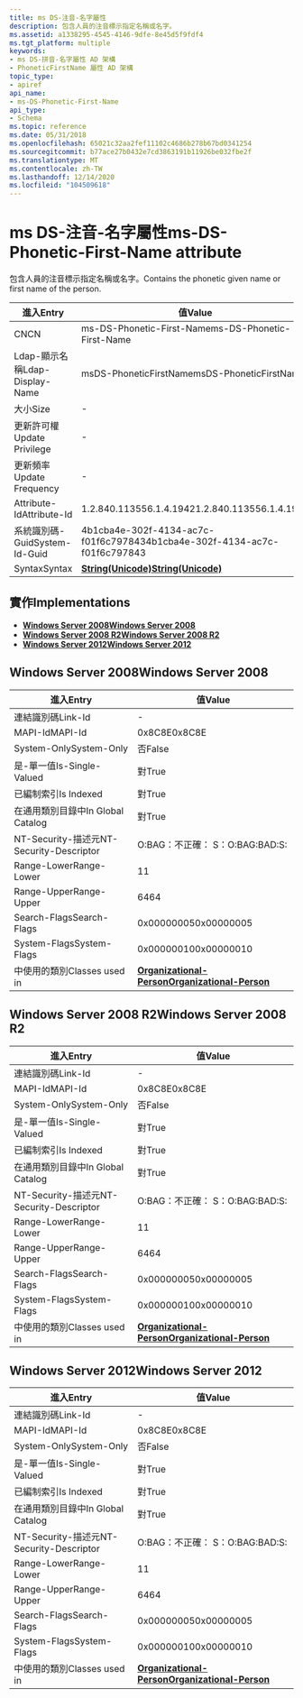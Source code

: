 ```yaml
---
title: ms DS-注音-名字屬性
description: 包含人員的注音標示指定名稱或名字。
ms.assetid: a1338295-4545-4146-9dfe-8e45d5f9fdf4
ms.tgt_platform: multiple
keywords:
- ms DS-拼音-名字屬性 AD 架構
- PhoneticFirstName 屬性 AD 架構
topic_type:
- apiref
api_name:
- ms-DS-Phonetic-First-Name
api_type:
- Schema
ms.topic: reference
ms.date: 05/31/2018
ms.openlocfilehash: 65021c32aa2fef11102c4686b278b67bd0341254
ms.sourcegitcommit: b77ace27b0432e7cd3863191b11926be032fbe2f
ms.translationtype: MT
ms.contentlocale: zh-TW
ms.lasthandoff: 12/14/2020
ms.locfileid: "104509618"
---
```

# <a name="ms-ds-phonetic-first-name-attribute"></a><span data-ttu-id="95fe8-105">ms DS-注音-名字屬性</span><span class="sxs-lookup"><span data-stu-id="95fe8-105">ms-DS-Phonetic-First-Name attribute</span></span>

<span data-ttu-id="95fe8-106">包含人員的注音標示指定名稱或名字。</span><span class="sxs-lookup"><span data-stu-id="95fe8-106">Contains the phonetic given name or first name of the person.</span></span>



| <span data-ttu-id="95fe8-107">進入</span><span class="sxs-lookup"><span data-stu-id="95fe8-107">Entry</span></span> | <span data-ttu-id="95fe8-108">值</span><span class="sxs-lookup"><span data-stu-id="95fe8-108">Value</span></span> |
|-------------------|---------------------------------------------|
| <span data-ttu-id="95fe8-109">CN</span><span class="sxs-lookup"><span data-stu-id="95fe8-109">CN</span></span>                | <span data-ttu-id="95fe8-110">ms-DS-Phonetic-First-Name</span><span class="sxs-lookup"><span data-stu-id="95fe8-110">ms-DS-Phonetic-First-Name</span></span>                   |
| <span data-ttu-id="95fe8-111">Ldap-顯示名稱</span><span class="sxs-lookup"><span data-stu-id="95fe8-111">Ldap-Display-Name</span></span> | <span data-ttu-id="95fe8-112">msDS-PhoneticFirstName</span><span class="sxs-lookup"><span data-stu-id="95fe8-112">msDS-PhoneticFirstName</span></span>                      |
| <span data-ttu-id="95fe8-113">大小</span><span class="sxs-lookup"><span data-stu-id="95fe8-113">Size</span></span>              | \-                                          |
| <span data-ttu-id="95fe8-114">更新許可權</span><span class="sxs-lookup"><span data-stu-id="95fe8-114">Update Privilege</span></span>  | \-                                          |
| <span data-ttu-id="95fe8-115">更新頻率</span><span class="sxs-lookup"><span data-stu-id="95fe8-115">Update Frequency</span></span>  | \-                                          |
| <span data-ttu-id="95fe8-116">Attribute-Id</span><span class="sxs-lookup"><span data-stu-id="95fe8-116">Attribute-Id</span></span>      | <span data-ttu-id="95fe8-117">1.2.840.113556.1.4.1942</span><span class="sxs-lookup"><span data-stu-id="95fe8-117">1.2.840.113556.1.4.1942</span></span>                     |
| <span data-ttu-id="95fe8-118">系統識別碼-Guid</span><span class="sxs-lookup"><span data-stu-id="95fe8-118">System-Id-Guid</span></span>    | <span data-ttu-id="95fe8-119">4b1cba4e-302f-4134-ac7c-f01f6c797843</span><span class="sxs-lookup"><span data-stu-id="95fe8-119">4b1cba4e-302f-4134-ac7c-f01f6c797843</span></span>        |
| <span data-ttu-id="95fe8-120">Syntax</span><span class="sxs-lookup"><span data-stu-id="95fe8-120">Syntax</span></span>            | [<span data-ttu-id="95fe8-121">**String(Unicode)**</span><span class="sxs-lookup"><span data-stu-id="95fe8-121">**String(Unicode)**</span></span>](s-string-unicode.md) |



## <a name="implementations"></a><span data-ttu-id="95fe8-122">實作</span><span class="sxs-lookup"><span data-stu-id="95fe8-122">Implementations</span></span>

-   [<span data-ttu-id="95fe8-123">**Windows Server 2008**</span><span class="sxs-lookup"><span data-stu-id="95fe8-123">**Windows Server 2008**</span></span>](#windows-server-2008)
-   [<span data-ttu-id="95fe8-124">**Windows Server 2008 R2**</span><span class="sxs-lookup"><span data-stu-id="95fe8-124">**Windows Server 2008 R2**</span></span>](#windows-server-2008-r2)
-   [<span data-ttu-id="95fe8-125">**Windows Server 2012**</span><span class="sxs-lookup"><span data-stu-id="95fe8-125">**Windows Server 2012**</span></span>](#windows-server-2012)

## <a name="windows-server-2008"></a><span data-ttu-id="95fe8-126">Windows Server 2008</span><span class="sxs-lookup"><span data-stu-id="95fe8-126">Windows Server 2008</span></span>



| <span data-ttu-id="95fe8-127">進入</span><span class="sxs-lookup"><span data-stu-id="95fe8-127">Entry</span></span> | <span data-ttu-id="95fe8-128">值</span><span class="sxs-lookup"><span data-stu-id="95fe8-128">Value</span></span> |
|------------------------|--------------------------------------------------------------------|
| <span data-ttu-id="95fe8-129">連結識別碼</span><span class="sxs-lookup"><span data-stu-id="95fe8-129">Link-Id</span></span>                | \-                                                                 |
| <span data-ttu-id="95fe8-130">MAPI-Id</span><span class="sxs-lookup"><span data-stu-id="95fe8-130">MAPI-Id</span></span>                | <span data-ttu-id="95fe8-131">0x8C8E</span><span class="sxs-lookup"><span data-stu-id="95fe8-131">0x8C8E</span></span>                                                             |
| <span data-ttu-id="95fe8-132">System-Only</span><span class="sxs-lookup"><span data-stu-id="95fe8-132">System-Only</span></span>            | <span data-ttu-id="95fe8-133">否</span><span class="sxs-lookup"><span data-stu-id="95fe8-133">False</span></span>                                                              |
| <span data-ttu-id="95fe8-134">是-單一值</span><span class="sxs-lookup"><span data-stu-id="95fe8-134">Is-Single-Valued</span></span>       | <span data-ttu-id="95fe8-135">對</span><span class="sxs-lookup"><span data-stu-id="95fe8-135">True</span></span>                                                               |
| <span data-ttu-id="95fe8-136">已編制索引</span><span class="sxs-lookup"><span data-stu-id="95fe8-136">Is Indexed</span></span>             | <span data-ttu-id="95fe8-137">對</span><span class="sxs-lookup"><span data-stu-id="95fe8-137">True</span></span>                                                               |
| <span data-ttu-id="95fe8-138">在通用類別目錄中</span><span class="sxs-lookup"><span data-stu-id="95fe8-138">In Global Catalog</span></span>      | <span data-ttu-id="95fe8-139">對</span><span class="sxs-lookup"><span data-stu-id="95fe8-139">True</span></span>                                                               |
| <span data-ttu-id="95fe8-140">NT-Security-描述元</span><span class="sxs-lookup"><span data-stu-id="95fe8-140">NT-Security-Descriptor</span></span> | <span data-ttu-id="95fe8-141">O:BAG：不正確： S：</span><span class="sxs-lookup"><span data-stu-id="95fe8-141">O:BAG:BAD:S:</span></span>                                                       |
| <span data-ttu-id="95fe8-142">Range-Lower</span><span class="sxs-lookup"><span data-stu-id="95fe8-142">Range-Lower</span></span>            | <span data-ttu-id="95fe8-143">1</span><span class="sxs-lookup"><span data-stu-id="95fe8-143">1</span></span>                                                                  |
| <span data-ttu-id="95fe8-144">Range-Upper</span><span class="sxs-lookup"><span data-stu-id="95fe8-144">Range-Upper</span></span>            | <span data-ttu-id="95fe8-145">64</span><span class="sxs-lookup"><span data-stu-id="95fe8-145">64</span></span>                                                                 |
| <span data-ttu-id="95fe8-146">Search-Flags</span><span class="sxs-lookup"><span data-stu-id="95fe8-146">Search-Flags</span></span>           | <span data-ttu-id="95fe8-147">0x00000005</span><span class="sxs-lookup"><span data-stu-id="95fe8-147">0x00000005</span></span>                                                         |
| <span data-ttu-id="95fe8-148">System-Flags</span><span class="sxs-lookup"><span data-stu-id="95fe8-148">System-Flags</span></span>           | <span data-ttu-id="95fe8-149">0x00000010</span><span class="sxs-lookup"><span data-stu-id="95fe8-149">0x00000010</span></span>                                                         |
| <span data-ttu-id="95fe8-150">中使用的類別</span><span class="sxs-lookup"><span data-stu-id="95fe8-150">Classes used in</span></span>        | [<span data-ttu-id="95fe8-151">**Organizational-Person**</span><span class="sxs-lookup"><span data-stu-id="95fe8-151">**Organizational-Person**</span></span>](c-organizationalperson.md)<br/> |



## <a name="windows-server-2008-r2"></a><span data-ttu-id="95fe8-152">Windows Server 2008 R2</span><span class="sxs-lookup"><span data-stu-id="95fe8-152">Windows Server 2008 R2</span></span>



| <span data-ttu-id="95fe8-153">進入</span><span class="sxs-lookup"><span data-stu-id="95fe8-153">Entry</span></span> | <span data-ttu-id="95fe8-154">值</span><span class="sxs-lookup"><span data-stu-id="95fe8-154">Value</span></span> |
|------------------------|--------------------------------------------------------------------|
| <span data-ttu-id="95fe8-155">連結識別碼</span><span class="sxs-lookup"><span data-stu-id="95fe8-155">Link-Id</span></span>                | \-                                                                 |
| <span data-ttu-id="95fe8-156">MAPI-Id</span><span class="sxs-lookup"><span data-stu-id="95fe8-156">MAPI-Id</span></span>                | <span data-ttu-id="95fe8-157">0x8C8E</span><span class="sxs-lookup"><span data-stu-id="95fe8-157">0x8C8E</span></span>                                                             |
| <span data-ttu-id="95fe8-158">System-Only</span><span class="sxs-lookup"><span data-stu-id="95fe8-158">System-Only</span></span>            | <span data-ttu-id="95fe8-159">否</span><span class="sxs-lookup"><span data-stu-id="95fe8-159">False</span></span>                                                              |
| <span data-ttu-id="95fe8-160">是-單一值</span><span class="sxs-lookup"><span data-stu-id="95fe8-160">Is-Single-Valued</span></span>       | <span data-ttu-id="95fe8-161">對</span><span class="sxs-lookup"><span data-stu-id="95fe8-161">True</span></span>                                                               |
| <span data-ttu-id="95fe8-162">已編制索引</span><span class="sxs-lookup"><span data-stu-id="95fe8-162">Is Indexed</span></span>             | <span data-ttu-id="95fe8-163">對</span><span class="sxs-lookup"><span data-stu-id="95fe8-163">True</span></span>                                                               |
| <span data-ttu-id="95fe8-164">在通用類別目錄中</span><span class="sxs-lookup"><span data-stu-id="95fe8-164">In Global Catalog</span></span>      | <span data-ttu-id="95fe8-165">對</span><span class="sxs-lookup"><span data-stu-id="95fe8-165">True</span></span>                                                               |
| <span data-ttu-id="95fe8-166">NT-Security-描述元</span><span class="sxs-lookup"><span data-stu-id="95fe8-166">NT-Security-Descriptor</span></span> | <span data-ttu-id="95fe8-167">O:BAG：不正確： S：</span><span class="sxs-lookup"><span data-stu-id="95fe8-167">O:BAG:BAD:S:</span></span>                                                       |
| <span data-ttu-id="95fe8-168">Range-Lower</span><span class="sxs-lookup"><span data-stu-id="95fe8-168">Range-Lower</span></span>            | <span data-ttu-id="95fe8-169">1</span><span class="sxs-lookup"><span data-stu-id="95fe8-169">1</span></span>                                                                  |
| <span data-ttu-id="95fe8-170">Range-Upper</span><span class="sxs-lookup"><span data-stu-id="95fe8-170">Range-Upper</span></span>            | <span data-ttu-id="95fe8-171">64</span><span class="sxs-lookup"><span data-stu-id="95fe8-171">64</span></span>                                                                 |
| <span data-ttu-id="95fe8-172">Search-Flags</span><span class="sxs-lookup"><span data-stu-id="95fe8-172">Search-Flags</span></span>           | <span data-ttu-id="95fe8-173">0x00000005</span><span class="sxs-lookup"><span data-stu-id="95fe8-173">0x00000005</span></span>                                                         |
| <span data-ttu-id="95fe8-174">System-Flags</span><span class="sxs-lookup"><span data-stu-id="95fe8-174">System-Flags</span></span>           | <span data-ttu-id="95fe8-175">0x00000010</span><span class="sxs-lookup"><span data-stu-id="95fe8-175">0x00000010</span></span>                                                         |
| <span data-ttu-id="95fe8-176">中使用的類別</span><span class="sxs-lookup"><span data-stu-id="95fe8-176">Classes used in</span></span>        | [<span data-ttu-id="95fe8-177">**Organizational-Person**</span><span class="sxs-lookup"><span data-stu-id="95fe8-177">**Organizational-Person**</span></span>](c-organizationalperson.md)<br/> |



## <a name="windows-server-2012"></a><span data-ttu-id="95fe8-178">Windows Server 2012</span><span class="sxs-lookup"><span data-stu-id="95fe8-178">Windows Server 2012</span></span>



| <span data-ttu-id="95fe8-179">進入</span><span class="sxs-lookup"><span data-stu-id="95fe8-179">Entry</span></span> | <span data-ttu-id="95fe8-180">值</span><span class="sxs-lookup"><span data-stu-id="95fe8-180">Value</span></span> |
|------------------------|--------------------------------------------------------------------|
| <span data-ttu-id="95fe8-181">連結識別碼</span><span class="sxs-lookup"><span data-stu-id="95fe8-181">Link-Id</span></span>                | \-                                                                 |
| <span data-ttu-id="95fe8-182">MAPI-Id</span><span class="sxs-lookup"><span data-stu-id="95fe8-182">MAPI-Id</span></span>                | <span data-ttu-id="95fe8-183">0x8C8E</span><span class="sxs-lookup"><span data-stu-id="95fe8-183">0x8C8E</span></span>                                                             |
| <span data-ttu-id="95fe8-184">System-Only</span><span class="sxs-lookup"><span data-stu-id="95fe8-184">System-Only</span></span>            | <span data-ttu-id="95fe8-185">否</span><span class="sxs-lookup"><span data-stu-id="95fe8-185">False</span></span>                                                              |
| <span data-ttu-id="95fe8-186">是-單一值</span><span class="sxs-lookup"><span data-stu-id="95fe8-186">Is-Single-Valued</span></span>       | <span data-ttu-id="95fe8-187">對</span><span class="sxs-lookup"><span data-stu-id="95fe8-187">True</span></span>                                                               |
| <span data-ttu-id="95fe8-188">已編制索引</span><span class="sxs-lookup"><span data-stu-id="95fe8-188">Is Indexed</span></span>             | <span data-ttu-id="95fe8-189">對</span><span class="sxs-lookup"><span data-stu-id="95fe8-189">True</span></span>                                                               |
| <span data-ttu-id="95fe8-190">在通用類別目錄中</span><span class="sxs-lookup"><span data-stu-id="95fe8-190">In Global Catalog</span></span>      | <span data-ttu-id="95fe8-191">對</span><span class="sxs-lookup"><span data-stu-id="95fe8-191">True</span></span>                                                               |
| <span data-ttu-id="95fe8-192">NT-Security-描述元</span><span class="sxs-lookup"><span data-stu-id="95fe8-192">NT-Security-Descriptor</span></span> | <span data-ttu-id="95fe8-193">O:BAG：不正確： S：</span><span class="sxs-lookup"><span data-stu-id="95fe8-193">O:BAG:BAD:S:</span></span>                                                       |
| <span data-ttu-id="95fe8-194">Range-Lower</span><span class="sxs-lookup"><span data-stu-id="95fe8-194">Range-Lower</span></span>            | <span data-ttu-id="95fe8-195">1</span><span class="sxs-lookup"><span data-stu-id="95fe8-195">1</span></span>                                                                  |
| <span data-ttu-id="95fe8-196">Range-Upper</span><span class="sxs-lookup"><span data-stu-id="95fe8-196">Range-Upper</span></span>            | <span data-ttu-id="95fe8-197">64</span><span class="sxs-lookup"><span data-stu-id="95fe8-197">64</span></span>                                                                 |
| <span data-ttu-id="95fe8-198">Search-Flags</span><span class="sxs-lookup"><span data-stu-id="95fe8-198">Search-Flags</span></span>           | <span data-ttu-id="95fe8-199">0x00000005</span><span class="sxs-lookup"><span data-stu-id="95fe8-199">0x00000005</span></span>                                                         |
| <span data-ttu-id="95fe8-200">System-Flags</span><span class="sxs-lookup"><span data-stu-id="95fe8-200">System-Flags</span></span>           | <span data-ttu-id="95fe8-201">0x00000010</span><span class="sxs-lookup"><span data-stu-id="95fe8-201">0x00000010</span></span>                                                         |
| <span data-ttu-id="95fe8-202">中使用的類別</span><span class="sxs-lookup"><span data-stu-id="95fe8-202">Classes used in</span></span>        | [<span data-ttu-id="95fe8-203">**Organizational-Person**</span><span class="sxs-lookup"><span data-stu-id="95fe8-203">**Organizational-Person**</span></span>](c-organizationalperson.md)<br/> |



 

 





